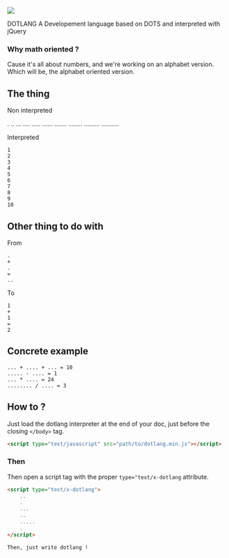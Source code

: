 ![](http://puu.sh/biuez/beddc77692.png)

DOTLANG
A Developement language based on DOTS and interpreted with jQuery

### Why math oriented ? 
Cause it's all about numbers, and we're working on an alphabet version. 
Which will be, the alphabet oriented version. 

## The thing 
Non interpreted

.
.. 
...
....
.....
......
.......
........
.........
..........


Interpreted

	1
	2
	3
	4
	5
	6
	7
	8
	9
	10

## Other thing to do with
From

	.
	+
	.
	=
	..
To 

	1
	+
	1
	=
	2

## Concrete example 
	... + .... + ... = 10
	..... - .... = 1
	... * .... = 24
	........ / .... = 3

## How to ? 
Just load the dotlang interpreter at the end of your doc, just before the closing `</body>` tag. 
```html
<script type="text/javascript" src="path/to/dotlang.min.js"></script>
```

### Then

Then open a script tag with the proper `type="text/x-dotlang` attribute.
````html
<script type="text/x-dotlang">
	..
	.
	...
	..
	.....
	.
</script>

Then, just write dotlang ! 
